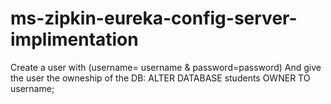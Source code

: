 # ms-zipkin-eureka-config-server-implimentation

Create a user with (username= username & password=password)
And give the user the owneship of the DB: ALTER DATABASE students OWNER TO username;